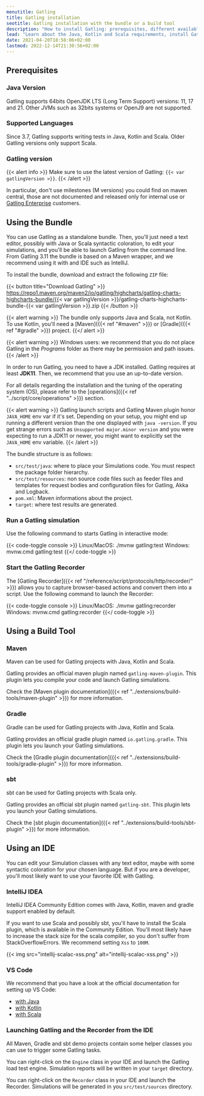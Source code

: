 ```yaml
---
menutitle: Gatling
title: Gatling installation
seotitle: Gatling installation with the bundle or a build tool
description: "How to install Gatling: prerequisites, different available distributions including the bundle, Maven, Gradle and sbt, and IDE integration for IntelliJ idea and Visual Studio Code (VSCode)."
lead: "Learn about the Java, Kotlin and Scala requirements, install Gatling with the Bundle or build tool: Maven, sbt, Gradle."
date: 2021-04-20T18:58:06+02:00
lastmod: 2022-12-14T21:30:56+02:00
---
```


## Prerequisites

### Java Version

Gatling supports 64bits OpenJDK LTS (Long Term Support) versions: 11, 17 and 21.
Other JVMs such as 32bits systems or OpenJ9 are not supported.

### Supported Languages

Since 3.7, Gatling supports writing tests in Java, Kotlin and Scala.
Older Gatling versions only support Scala.

### Gatling version

{{< alert info >}}
Make sure to use the latest version of Gatling: `{{< var gatlingVersion >}}`.
{{< /alert >}}

In particular, don't use milestones (M versions) you could find on maven central,
those are not documented and released only for internal use or [Gatling Enterprise](https://gatling.io/products/) customers.

## Using the Bundle

You can use Gatling as a standalone bundle.
Then, you'll just need a text editor, possibly with Java or Scala syntactic coloration, to edit your simulations, and you'll be able to launch Gatling from the command line. From Gatling 3.11 the bundle is based on a Maven wrapper, and we recommend using it with and IDE such as IntelliJ. 

To install the bundle, download and extract the following `ZIP` file:

{{< button title="Download Gatling" >}}
https://repo1.maven.org/maven2/io/gatling/highcharts/gatling-charts-highcharts-bundle/{{< var gatlingVersion >}}/gatling-charts-highcharts-bundle-{{< var gatlingVersion >}}.zip
{{< /button >}}

{{< alert warning >}}
The bundle only supports Java and Scala, not Kotlin. To use Kotlin, you'll need a [Maven]({{< ref "#maven" >}}) or [Gradle]({{< ref "#gradle" >}}) project.
{{</ alert >}}


{{< alert warning >}}
Windows users: we recommend that you do not place Gatling in the *Programs* folder as there may be permission and path issues.
{{< /alert >}}

In order to run Gatling, you need to have a JDK installed.
Gatling requires at least **JDK11**. Then, we recommend that you use an up-to-date version.

For all details regarding the installation and the tuning of the operating system (OS), please refer to the [operations]({{< ref "../script/core/operations" >}}) section.

{{< alert warning >}}
Gatling launch scripts and Gatling Maven plugin honor `JAVA_HOME` env var if it's set.
Depending on your setup, you might end up running a different version than the one displayed with `java -version`.
If you get strange errors such as `Unsupported major.minor version` and you were expecting to run a JDK11 or newer, you might want to explicitly set the `JAVA_HOME` env variable.
{{< /alert >}}

The bundle structure is as follows:

* `src/test/java`: where to place your Simulations code. You must respect the package folder hierarchy.
* `src/test/resources`: non source code files such as feeder files and templates for request bodies and configuration files for Gatling, Akka and Logback.
* `pom.xml`: Maven informations about the project.
* `target`: where test results are generated.

### Run a Gatling simulation

Use the following command to starts Gatling in interactive mode:

{{< code-toggle console >}}
Linux/MacOS: ./mvnw gatling:test
Windows: mvnw.cmd gatling:test
{{</ code-toggle >}}

### Start the Gatling Recorder

The [Gatling Recorder]({{< ref "/reference/script/protocols/http/recorder/" >}}) allows you to capture browser-based actions and convert them into a script. Use the following command to launch the Recorder:

{{< code-toggle console >}}
Linux/MacOS: ./mvnw gatling:recorder
Windows: mvnw.cmd gatling:recorder
{{</ code-toggle >}}


## Using a Build Tool

### Maven

Maven can be used for Gatling projects with Java, Kotlin and Scala.

Gatling provides an official maven plugin named `gatling-maven-plugin`. This plugin lets you compile your code and launch Gatling simulations.

Check the [Maven plugin documentation]({{< ref "../extensions/build-tools/maven-plugin" >}}) for more information.

### Gradle

Gradle can be used for Gatling projects with Java, Kotlin and Scala.

Gatling provides an official gradle plugin named `io.gatling.gradle`. This plugin lets you launch your Gatling simulations.

Check the [Gradle plugin documentation]({{< ref "../extensions/build-tools/gradle-plugin" >}}) for more information.

### sbt

sbt can be used for Gatling projects with Scala only.

Gatling provides an official sbt plugin named `gatling-sbt`. This plugin lets you launch your Gatling simulations.

Check the [sbt plugin documentation]({{< ref "../extensions/build-tools/sbt-plugin" >}}) for more information.

## Using an IDE

You can edit your Simulation classes with any text editor, maybe with some syntactic coloration for your chosen language.
But if you are a developer, you'll most likely want to use your favorite IDE with Gatling.

### IntelliJ IDEA

IntelliJ IDEA Community Edition comes with Java, Kotlin, maven and gradle support enabled by default.

If you want to use Scala and possibly sbt, you'll have to install the Scala plugin, which is available in the Community Edition.
You'll most likely have to increase the stack size for the scala compiler, so you don't suffer from StackOverflowErrors.
We recommend setting `Xss` to `100M`.

{{< img src="intellij-scalac-xss.png" alt="intellij-scalac-xss.png" >}}

### VS Code

We recommend that you have a look at the official documentation for setting up VS Code:
* [with Java](https://code.visualstudio.com/docs/java/java-build)
* [with Kotlin](https://kotlinlang.org/docs/jvm-get-started.html)
* [with Scala](https://scalameta.org/metals/)

### Launching Gatling and the Recorder from the IDE

All Maven, Gradle and sbt demo projects contain some helper classes you can use to trigger some Gatling tasks.

You can right-click on the `Engine` class in your IDE and launch the Gatling load test engine.
Simulation reports will be written in your `target` directory.

You can right-click on the `Recorder` class in your IDE and launch the Recorder.
Simulations will be generated in you `src/test/sources` directory.
